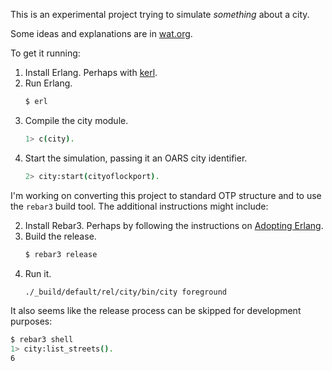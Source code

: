This is an experimental project trying to simulate _something_ about a city.

Some ideas and explanations are in [wat.org](wat.org).

To get it running:

1. Install Erlang.
    Perhaps with [kerl](https://github.com/kerl/kerl).
2. Run Erlang.
    ```sh
    $ erl
     ```
3. Compile the city module.
    ```sh
    1> c(city).
    ```
4. Start the simulation, passing it an OARS city identifier.
    ```sh
    2> city:start(cityoflockport).
    ```

I'm working on converting this project to standard OTP structure and to use the
`rebar3` build tool. The additional instructions might include:

2. Install Rebar3.
    Perhaps by following the instructions on [Adopting Erlang](https://adoptingerlang.org/docs/development/setup/).
3. Build the release.
    ```sh
    $ rebar3 release
    ```
4. Run it.
   ```sh
   ./_build/default/rel/city/bin/city foreground
   ```

It also seems like the release process can be skipped for development purposes:

```sh
$ rebar3 shell
1> city:list_streets().
6
```
